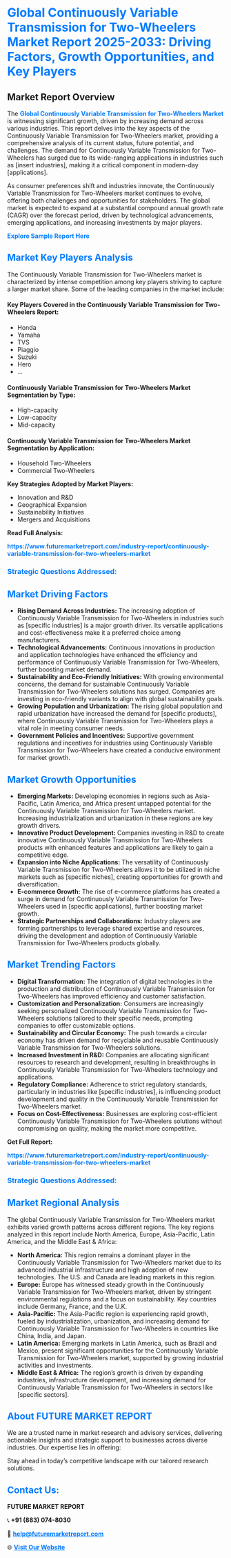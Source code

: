 <h1 style="color: #007BFF;">Global Continuously Variable Transmission for Two-Wheelers Market Report 2025-2033: Driving Factors, Growth Opportunities, and Key Players</h1>

<section id="overview">
<h2>Market Report Overview</h2>
<p>The <a href="https://www.futuremarketreport.com/industry-report/continuously-variable-transmission-for-two-wheelers-market" style="color: #007BFF; text-decoration: none;"><strong>Global Continuously Variable Transmission for Two-Wheelers Market</strong></a> is witnessing significant growth, driven by increasing demand across various industries. This report delves into the key aspects of the Continuously Variable Transmission for Two-Wheelers market, providing a comprehensive analysis of its current status, future potential, and challenges. The demand for Continuously Variable Transmission for Two-Wheelers has surged due to its wide-ranging applications in industries such as [insert industries], making it a critical component in modern-day [applications].</p>
<p>As consumer preferences shift and industries innovate, the Continuously Variable Transmission for Two-Wheelers market continues to evolve, offering both challenges and opportunities for stakeholders. The global market is expected to expand at a substantial compound annual growth rate (CAGR) over the forecast period, driven by technological advancements, emerging applications, and increasing investments by major players.</p>
</section>

<section id="overview">
<p><a href="https://www.futuremarketreport.com/request-sample/reportId=51214" style="color: #007BFF; text-decoration: none;"><strong>Explore Sample Report Here</strong></a></p>
</section>

<section id="key-players">
<h2 style="color: #007BFF;">Market Key Players Analysis</h2>
<p>The Continuously Variable Transmission for Two-Wheelers market is characterized by intense competition among key players striving to capture a larger market share. Some of the leading companies in the market include:</p>
<h4>Key Players Covered in the Continuously Variable Transmission for Two-Wheelers Report:</h4>
<ul><li>Honda</li><li>Yamaha</li><li>TVS</li><li>Piaggio</li><li>Suzuki</li><li>Hero</li><li>...</li></ul>
<h4>Continuously Variable Transmission for Two-Wheelers Market Segmentation by Type:</h4>
<ul><li>High-capacity</li><li>Low-capacity</li><li>Mid-capacity</li></ul>

<h4>Continuously Variable Transmission for Two-Wheelers Market Segmentation by Application:</h4>
<ul><li>Household Two-Wheelers</li><li>Commercial Two-Wheelers</li></ul>
<p><strong>Key Strategies Adopted by Market Players:</strong></p>
<ul>
<li>Innovation and R&D</li>
<li>Geographical Expansion</li>
<li>Sustainability Initiatives</li>
<li>Mergers and Acquisitions</li>
</ul>
</section>

<section>
<p><strong>Read Full Analysis: </strong></p><a href="https://www.futuremarketreport.com/industry-report/continuously-variable-transmission-for-two-wheelers-market" style="color: #007BFF; text-decoration: none;"><strong>https://www.futuremarketreport.com/industry-report/continuously-variable-transmission-for-two-wheelers-market</strong></a>
<h3 style="color: #007BFF;">Strategic Questions Addressed:</h3>
</section>

<section id="driving-factors">
<h2 style="color: #007BFF;">Market Driving Factors</h2>
<ul>
<li><strong>Rising Demand Across Industries:</strong> The increasing adoption of Continuously Variable Transmission for Two-Wheelers in industries such as [specific industries] is a major growth driver. Its versatile applications and cost-effectiveness make it a preferred choice among manufacturers.</li>
<li><strong>Technological Advancements:</strong> Continuous innovations in production and application technologies have enhanced the efficiency and performance of Continuously Variable Transmission for Two-Wheelers, further boosting market demand.</li>
<li><strong>Sustainability and Eco-Friendly Initiatives:</strong> With growing environmental concerns, the demand for sustainable Continuously Variable Transmission for Two-Wheelers solutions has surged. Companies are investing in eco-friendly variants to align with global sustainability goals.</li>
<li><strong>Growing Population and Urbanization:</strong> The rising global population and rapid urbanization have increased the demand for [specific products], where Continuously Variable Transmission for Two-Wheelers plays a vital role in meeting consumer needs.</li>
<li><strong>Government Policies and Incentives:</strong> Supportive government regulations and incentives for industries using Continuously Variable Transmission for Two-Wheelers have created a conducive environment for market growth.</li>
</ul>
</section>

<section id="growth-opportunities">
<h2 style="color: #007BFF;">Market Growth Opportunities</h2>
<ul>
<li><strong>Emerging Markets:</strong> Developing economies in regions such as Asia-Pacific, Latin America, and Africa present untapped potential for the Continuously Variable Transmission for Two-Wheelers market. Increasing industrialization and urbanization in these regions are key growth drivers.</li>
<li><strong>Innovative Product Development:</strong> Companies investing in R&D to create innovative Continuously Variable Transmission for Two-Wheelers products with enhanced features and applications are likely to gain a competitive edge.</li>
<li><strong>Expansion into Niche Applications:</strong> The versatility of Continuously Variable Transmission for Two-Wheelers allows it to be utilized in niche markets such as [specific niches], creating opportunities for growth and diversification.</li>
<li><strong>E-commerce Growth:</strong> The rise of e-commerce platforms has created a surge in demand for Continuously Variable Transmission for Two-Wheelers used in [specific applications], further boosting market growth.</li>
<li><strong>Strategic Partnerships and Collaborations:</strong> Industry players are forming partnerships to leverage shared expertise and resources, driving the development and adoption of Continuously Variable Transmission for Two-Wheelers products globally.</li>
</ul>
</section>

<section id="trending-factors">
<h2 style="color: #007BFF;">Market Trending Factors</h2>
<ul>
<li><strong>Digital Transformation:</strong> The integration of digital technologies in the production and distribution of Continuously Variable Transmission for Two-Wheelers has improved efficiency and customer satisfaction.</li>
<li><strong>Customization and Personalization:</strong> Consumers are increasingly seeking personalized Continuously Variable Transmission for Two-Wheelers solutions tailored to their specific needs, prompting companies to offer customizable options.</li>
<li><strong>Sustainability and Circular Economy:</strong> The push towards a circular economy has driven demand for recyclable and reusable Continuously Variable Transmission for Two-Wheelers solutions.</li>
<li><strong>Increased Investment in R&D:</strong> Companies are allocating significant resources to research and development, resulting in breakthroughs in Continuously Variable Transmission for Two-Wheelers technology and applications.</li>
<li><strong>Regulatory Compliance:</strong> Adherence to strict regulatory standards, particularly in industries like [specific industries], is influencing product development and quality in the Continuously Variable Transmission for Two-Wheelers market.</li>
<li><strong>Focus on Cost-Effectiveness:</strong> Businesses are exploring cost-efficient Continuously Variable Transmission for Two-Wheelers solutions without compromising on quality, making the market more competitive.</li>
</ul>
</section>

<section>
<p><strong>Get Full Report: </strong></p><a href="https://www.futuremarketreport.com/industry-report/continuously-variable-transmission-for-two-wheelers-market" style="color: #007BFF; text-decoration: none;"><strong>https://www.futuremarketreport.com/industry-report/continuously-variable-transmission-for-two-wheelers-market</strong></a>
<h3 style="color: #007BFF;">Strategic Questions Addressed:</h3>
</section>


<section id="regional-analysis">
<h2 style="color: #007BFF;">Market Regional Analysis</h2>
<p>The global Continuously Variable Transmission for Two-Wheelers market exhibits varied growth patterns across different regions. The key regions analyzed in this report include North America, Europe, Asia-Pacific, Latin America, and the Middle East & Africa:</p>
<ul>
<li><strong>North America:</strong> This region remains a dominant player in the Continuously Variable Transmission for Two-Wheelers market due to its advanced industrial infrastructure and high adoption of new technologies. The U.S. and Canada are leading markets in this region.</li>
<li><strong>Europe:</strong> Europe has witnessed steady growth in the Continuously Variable Transmission for Two-Wheelers market, driven by stringent environmental regulations and a focus on sustainability. Key countries include Germany, France, and the U.K.</li>
<li><strong>Asia-Pacific:</strong> The Asia-Pacific region is experiencing rapid growth, fueled by industrialization, urbanization, and increasing demand for Continuously Variable Transmission for Two-Wheelers in countries like China, India, and Japan.</li>
<li><strong>Latin America:</strong> Emerging markets in Latin America, such as Brazil and Mexico, present significant opportunities for the Continuously Variable Transmission for Two-Wheelers market, supported by growing industrial activities and investments.</li>
<li><strong>Middle East & Africa:</strong> The region’s growth is driven by expanding industries, infrastructure development, and increasing demand for Continuously Variable Transmission for Two-Wheelers in sectors like [specific sectors].</li>
</ul>
</section>

<footer>
<h2 style="color: #007BFF;">About FUTURE MARKET REPORT</h2>
<p>We are a trusted name in market research and advisory services, delivering actionable insights and strategic support to businesses across diverse industries. Our expertise lies in offering:</p>

<p>Stay ahead in today’s competitive landscape with our tailored research solutions.</p>

<h2 style="color: #007BFF;">Contact Us:</h2>
<p><strong>FUTURE MARKET REPORT</strong></p>
<p>📞 <strong>+91 (883) 074-8030</strong></p>
<p>📧 <strong><a href="mailto:help@futuremarketreport.com" style="color: #007BFF;">help@futuremarketreport.com</a></strong></p>
<p>🌐 <strong><a href="https://www.futuremarketreport.com/" style="color: #007BFF;">Visit Our Website</a></strong></p>
</footer>